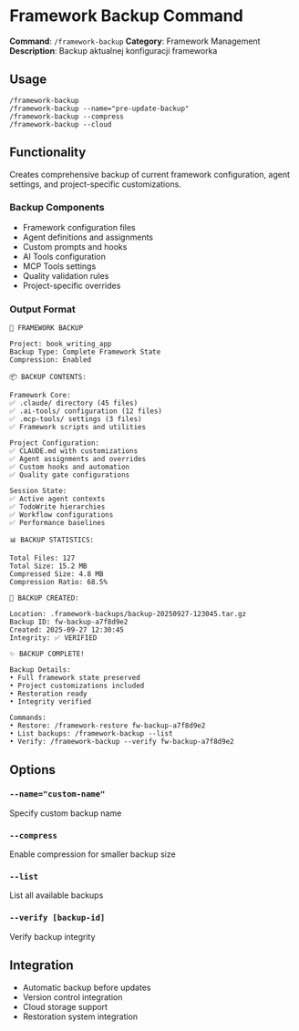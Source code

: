 # Framework Backup Command

**Command**: `/framework-backup`
**Category**: Framework Management
**Description**: Backup aktualnej konfiguracji frameworka

## Usage

```
/framework-backup
/framework-backup --name="pre-update-backup"
/framework-backup --compress
/framework-backup --cloud
```

## Functionality

Creates comprehensive backup of current framework configuration, agent settings, and project-specific customizations.

### Backup Components
- Framework configuration files
- Agent definitions and assignments
- Custom prompts and hooks
- AI Tools configuration
- MCP Tools settings
- Quality validation rules
- Project-specific overrides

### Output Format
```
💾 FRAMEWORK BACKUP

Project: book_writing_app
Backup Type: Complete Framework State
Compression: Enabled

📦 BACKUP CONTENTS:

Framework Core:
✅ .claude/ directory (45 files)
✅ .ai-tools/ configuration (12 files)
✅ .mcp-tools/ settings (3 files)
✅ Framework scripts and utilities

Project Configuration:
✅ CLAUDE.md with customizations
✅ Agent assignments and overrides
✅ Custom hooks and automation
✅ Quality gate configurations

Session State:
✅ Active agent contexts
✅ TodoWrite hierarchies
✅ Workflow configurations
✅ Performance baselines

📊 BACKUP STATISTICS:

Total Files: 127
Total Size: 15.2 MB
Compressed Size: 4.8 MB
Compression Ratio: 68.5%

💾 BACKUP CREATED:

Location: .framework-backups/backup-20250927-123045.tar.gz
Backup ID: fw-backup-a7f8d9e2
Created: 2025-09-27 12:30:45
Integrity: ✅ VERIFIED

✨ BACKUP COMPLETE!

Backup Details:
• Full framework state preserved
• Project customizations included
• Restoration ready
• Integrity verified

Commands:
• Restore: /framework-restore fw-backup-a7f8d9e2
• List backups: /framework-backup --list
• Verify: /framework-backup --verify fw-backup-a7f8d9e2
```

## Options

### `--name="custom-name"`
Specify custom backup name

### `--compress`
Enable compression for smaller backup size

### `--list`
List all available backups

### `--verify [backup-id]`
Verify backup integrity

## Integration

- Automatic backup before updates
- Version control integration
- Cloud storage support
- Restoration system integration